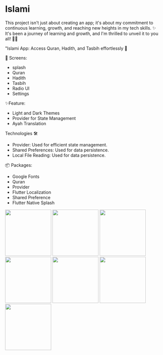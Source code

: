 # Islami

This project isn't just about creating an app; it's about my commitment to continuous learning, growth, and reaching new heights in my tech skills. ✨️
It's been a journey of learning and growth, and I'm thrilled to unveil it to you all! 🙏🏻 

"Islami	 App: Access Quran, Hadith, and Tasbih effortlessly 🕌

📱 Screens:
- splash
- Quran
- Hadith
- Tasbih
- Radio UI
- Settings 

✨Feature:
- Light and Dark Themes
- Provider for State Management
- Ayah Translation

Technologies 🛠
-  Provider: Used for efficient state management.
- Shared Preferences: Used for data persistence.
- Local File Reading: Used for data persistence.

📦 Packages:
- Google Fonts
- Quran
- Provider
- Flutter Localization
- Shared Preference
- Flutter Native Splash


<div>
<img src="https://github.com/ibrahimelseginy/Islami/assets/160798019/7c8e5b48-e245-4c11-9fb5-f8a55c65dc11.png " width="150" >
<img src="https://github.com/ibrahimelseginy/Islami/assets/160798019/a208289e-b27e-4003-a284-5a335f6f4a82.png " width="150" >
<img src="https://github.com/ibrahimelseginy/Islami/assets/160798019/74a2db6d-5341-443c-8777-ca04a38f2876 " width="150" >
<img src="https://github.com/ibrahimelseginy/Islami/assets/160798019/a97674a8-cf60-4886-b4f9-d29c8a6e5401.png " width="150" >
<img src="https://github.com/ibrahimelseginy/Islami/assets/160798019/b57eef86-52b1-41f6-9a74-9b5e60547acf.png " width="150" >
<img src="https://github.com/ibrahimelseginy/Islami/assets/160798019/2b23aa4c-14aa-4b21-9569-5875be67eae3.png " width="150" >
<img src="https://github.com/ibrahimelseginy/Islami/assets/160798019/7ec0576c-12dd-4960-897a-c785ed74258f.png " width="150" >


 
</div>



